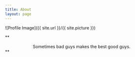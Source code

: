 ```yaml
---
title: About
layout: page
---
```

![Profile Image]({{ site.url }}/{{ site.picture }})  
  
  
  
  
** <center>Sometimes bad guys makes the best good guys.</center> **
